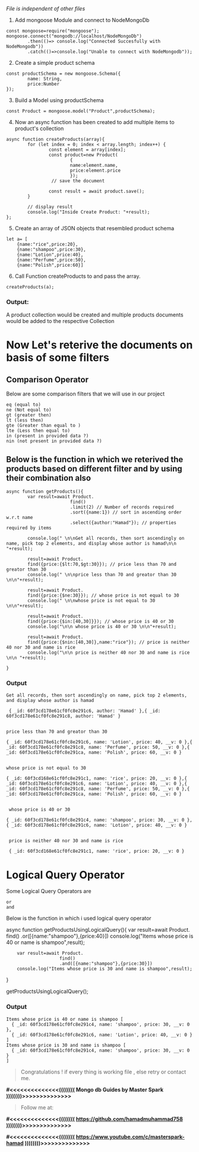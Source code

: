 *File is independent of other files*

1. Add mongoose Module and connect to NodeMongoDb
```
const mongoose=require("mongoose");
mongoose.connect("mongodb://localhost/NodeMongoDb")
        .then(()=> console.log("Connected Succesfully with NodeMongodb"))
        .catch(()=>console.log("Unable to connect with NodeMongodb"));
```

2. Create a simple product schema

```
const productSchema = new mongoose.Schema({
        name: String,
        price:Number
});
```
3. Build a Model using productSchema
```
const Product = mongoose.model("Product",productSchema);
```
4. Now an async function has been created to add multiple items to product's collection
```
async function createProducts(array){
        for (let index = 0; index < array.length; index++) {
                const element = array[index];
                const product=new Product(
                        {
                        name:element.name,
                        price:element.price
                        }); 
                 // save the document

                const result = await product.save();  
        }

        // display result
        console.log("Inside Create Product: "+result);
};
```

5. Create an array of JSON objects that resembled product schema


```
let a= [
    {name:"rice",price:20},
    {name:"shampoo",price:30},
    {name:"Lotion",price:40},
    {name:"Perfume",price:50},
    {name:"Polish",price:60}]
```


6. Call Function createProducts to and pass the array.

```
createProducts(a);
```

### Output: 
A product collection would be created and multiple products documents would be added to the respective Collection


# Now Let's reterive the documents on basis of some filters


## Comparison Operator

Below are some comparison filters that we will use in our project
```
eq (equal to)
ne (Not equal to)
gt (greater then)
lt (less then)
gte (Greater than equal to )
lte (Less then equal to)
in (present in provided data ?)
nin (not present in provided data ?)
```
## Below is the function in which we reterived the products based on different filter and by using their combination also
```
async function getProducts(){
        var result=await Product.
                        find()
                        .limit(2) // Number of records required
                        .sort({name:1}) // sort in ascending order w.r.t name
                        .select({author:"Hamad"}); // properties required by items

        console.log(" \n\nGet all records, then sort ascendingly on name, pick top 2 elements, and display whose author is hamad\n\n "+result);

        result=await Product.
        find({price:{$lt:70,$gt:30}}); // price less than 70 and greator than 30
        console.log(" \n\nprice less than 70 and greator than 30 \n\n"+result);

        result=await Product.
        find({price:{$ne:30}}); // whose price is not equal to 30
        console.log(" \n\nwhose price is not equal to 30 \n\n"+result);

        result=await Product.
        find({price:{$in:[40,30]}}); // whose price is 40 or 30
        console.log("\n\n whose price is 40 or 30 \n\n"+result);

        result=await Product.
        find({price:{$nin:[40,30]},name:"rice"}); // price is neither 40 nor 30 and name is rice 
        console.log("\n\n price is neither 40 nor 30 and name is rice \n\n "+result);

}

```

### Output

```
Get all records, then sort ascendingly on name, pick top 2 elements, and display whose author is hamad

 { _id: 60f3cd178e61cf0fc8e291c6, author: 'Hamad' },{ _id: 60f3cd178e61cf0fc8e291c8, author: 'Hamad' }


price less than 70 and greator than 30

{ _id: 60f3cd178e61cf0fc8e291c6, name: 'Lotion', price: 40, __v: 0 },{ _id: 60f3cd178e61cf0fc8e291c8, name: 'Perfume', price: 50, __v: 0 },{ _id: 60f3cd178e61cf0fc8e291ca, name: 'Polish', price: 60, __v: 0 }


whose price is not equal to 30

{ _id: 60f3cd168e61cf0fc8e291c1, name: 'rice', price: 20, __v: 0 },{ _id: 60f3cd178e61cf0fc8e291c6, name: 'Lotion', price: 40, __v: 0 },{ _id: 60f3cd178e61cf0fc8e291c8, name: 'Perfume', price: 50, __v: 0 },{ _id: 60f3cd178e61cf0fc8e291ca, name: 'Polish', price: 60, __v: 0 }


 whose price is 40 or 30

{ _id: 60f3cd178e61cf0fc8e291c4, name: 'shampoo', price: 30, __v: 0 },{ _id: 60f3cd178e61cf0fc8e291c6, name: 'Lotion', price: 40, __v: 0 }


 price is neither 40 nor 30 and name is rice

 { _id: 60f3cd168e61cf0fc8e291c1, name: 'rice', price: 20, __v: 0 }
```

# Logical Query Operator
Some Logical Query Operators are
```
or
and
```
Below is the function in which i used logical query operator

async function getProductsUsingLogicalQuery(){
        var result=await Product.
                        find()
                        .or([{name:"shampoo"},{price:40}])
        console.log("Items whose price is 40 or name is shampoo",result);

        var result=await Product.
                        find()
                        .and([{name:"shampoo"},{price:30}])
        console.log("Items whose price is 30 and name is shampoo",result);

}

getProductsUsingLogicalQuery();

### Output

```
Items whose price is 40 or name is shampoo [
  { _id: 60f3cd178e61cf0fc8e291c4, name: 'shampoo', price: 30, __v: 0 },
  { _id: 60f3cd178e61cf0fc8e291c6, name: 'Lotion', price: 40, __v: 0 }
]
Items whose price is 30 and name is shampoo [
  { _id: 60f3cd178e61cf0fc8e291c4, name: 'shampoo', price: 30, __v: 0 }
]
```



> Congratulations ! if every thing is working file , else retry or contact me.

**#<<<<<<<<<<<<<<(((((((( Mongo db Guides by Master Spark ))))))))>>>>>>>>>>>>>>**


> Follow me at: 

**#<<<<<<<<<<<<<<(((((((( https://github.com/hamadmuhammad758 ))))))))>>>>>>>>>>>>>>**

**#<<<<<<<<<<<<<<(((((((( https://www.youtube.com/c/masterspark-hamad ))))))))>>>>>>>>>>>>>>**

